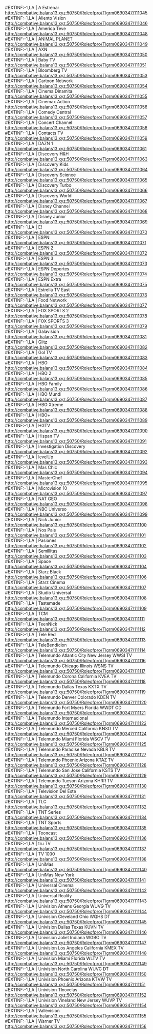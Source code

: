#EXTINF:-1,LA | A Estrenar
http://combative.balans13.xyz:50750/Roleofpro/Tlgrm0690347/111045
#EXTINF:-1,LA | Aliento Vision
http://combative.balans13.xyz:50750/Roleofpro/Tlgrm0690347/111046
#EXTINF:-1,LA | America Teve
http://combative.balans13.xyz:50750/Roleofpro/Tlgrm0690347/111048
#EXTINF:-1,LA | ANIMAL PLANET
http://combative.balans13.xyz:50750/Roleofpro/Tlgrm0690347/111049
#EXTINF:-1,LA | AXN
http://combative.balans13.xyz:50750/Roleofpro/Tlgrm0690347/111050
#EXTINF:-1,LA | Baby TV
http://combative.balans13.xyz:50750/Roleofpro/Tlgrm0690347/111051
#EXTINF:-1,LA | Bloomberg TV
http://combative.balans13.xyz:50750/Roleofpro/Tlgrm0690347/111053
#EXTINF:-1,LA | Cartoon Network
http://combative.balans13.xyz:50750/Roleofpro/Tlgrm0690347/111054
#EXTINF:-1,LA | Cinema Dinamita
http://combative.balans13.xyz:50750/Roleofpro/Tlgrm0690347/111055
#EXTINF:-1,LA | Cinemax Action
http://combative.balans13.xyz:50750/Roleofpro/Tlgrm0690347/111056
#EXTINF:-1,LA | Comedy Central
http://combative.balans13.xyz:50750/Roleofpro/Tlgrm0690347/111057
#EXTINF:-1,LA | Concert Channel
http://combative.balans13.xyz:50750/Roleofpro/Tlgrm0690347/111058
#EXTINF:-1,LA | Contacts TV
http://combative.balans13.xyz:50750/Roleofpro/Tlgrm0690347/111059
#EXTINF:-1,LA | DAZN 1
http://combative.balans13.xyz:50750/Roleofpro/Tlgrm0690347/111061
#EXTINF:-1,LA | Discovery H&H
http://combative.balans13.xyz:50750/Roleofpro/Tlgrm0690347/111063
#EXTINF:-1,LA | Discovery Kids
http://combative.balans13.xyz:50750/Roleofpro/Tlgrm0690347/111064
#EXTINF:-1,LA | Discovery Science
http://combative.balans13.xyz:50750/Roleofpro/Tlgrm0690347/111065
#EXTINF:-1,LA | Discovery Turbo
http://combative.balans13.xyz:50750/Roleofpro/Tlgrm0690347/111066
#EXTINF:-1,LA | Discovery World
http://combative.balans13.xyz:50750/Roleofpro/Tlgrm0690347/111067
#EXTINF:-1,LA | Disney Channel
http://combative.balans13.xyz:50750/Roleofpro/Tlgrm0690347/111068
#EXTINF:-1,LA | Disney Junior
http://combative.balans13.xyz:50750/Roleofpro/Tlgrm0690347/111069
#EXTINF:-1,LA | E!
http://combative.balans13.xyz:50750/Roleofpro/Tlgrm0690347/111070
#EXTINF:-1,LA | ESPN
http://combative.balans13.xyz:50750/Roleofpro/Tlgrm0690347/111071
#EXTINF:-1,LA | ESPN 2
http://combative.balans13.xyz:50750/Roleofpro/Tlgrm0690347/111072
#EXTINF:-1,LA | ESPN 3
http://combative.balans13.xyz:50750/Roleofpro/Tlgrm0690347/111073
#EXTINF:-1,LA | ESPN Deportes
http://combative.balans13.xyz:50750/Roleofpro/Tlgrm0690347/111074
#EXTINF:-1,LA | ESPN Extra
http://combative.balans13.xyz:50750/Roleofpro/Tlgrm0690347/111075
#EXTINF:-1,LA | Estrella TV East
http://combative.balans13.xyz:50750/Roleofpro/Tlgrm0690347/111076
#EXTINF:-1,LA | Food Network
http://combative.balans13.xyz:50750/Roleofpro/Tlgrm0690347/111077
#EXTINF:-1,LA | FOX SPORTS 2
http://combative.balans13.xyz:50750/Roleofpro/Tlgrm0690347/111078
#EXTINF:-1,LA | FOX SPORTS 3
http://combative.balans13.xyz:50750/Roleofpro/Tlgrm0690347/111079
#EXTINF:-1,LA | Galavision
http://combative.balans13.xyz:50750/Roleofpro/Tlgrm0690347/111081
#EXTINF:-1,LA | Glitz
http://combative.balans13.xyz:50750/Roleofpro/Tlgrm0690347/111082
#EXTINF:-1,LA | Gol TV
http://combative.balans13.xyz:50750/Roleofpro/Tlgrm0690347/111083
#EXTINF:-1,LA | HBO
http://combative.balans13.xyz:50750/Roleofpro/Tlgrm0690347/111084
#EXTINF:-1,LA | HBO 2
http://combative.balans13.xyz:50750/Roleofpro/Tlgrm0690347/111085
#EXTINF:-1,LA | HBO Family
http://combative.balans13.xyz:50750/Roleofpro/Tlgrm0690347/111086
#EXTINF:-1,LA | HBO Mundi
http://combative.balans13.xyz:50750/Roleofpro/Tlgrm0690347/111087
#EXTINF:-1,LA | HBO Xtreme
http://combative.balans13.xyz:50750/Roleofpro/Tlgrm0690347/111088
#EXTINF:-1,LA | HBO+
http://combative.balans13.xyz:50750/Roleofpro/Tlgrm0690347/111089
#EXTINF:-1,LA | HGTV
http://combative.balans13.xyz:50750/Roleofpro/Tlgrm0690347/111090
#EXTINF:-1,LA | Hispan TV
http://combative.balans13.xyz:50750/Roleofpro/Tlgrm0690347/111091
#EXTINF:-1,LA | Investigation Discovery
http://combative.balans13.xyz:50750/Roleofpro/Tlgrm0690347/111092
#EXTINF:-1,LA | levelUp
http://combative.balans13.xyz:50750/Roleofpro/Tlgrm0690347/111093
#EXTINF:-1,LA | Mas Chic
http://combative.balans13.xyz:50750/Roleofpro/Tlgrm0690347/111094
#EXTINF:-1,LA | MasterChef
http://combative.balans13.xyz:50750/Roleofpro/Tlgrm0690347/111095
#EXTINF:-1,LA | Microvision 10
http://combative.balans13.xyz:50750/Roleofpro/Tlgrm0690347/111097
#EXTINF:-1,LA | NAT GEO
http://combative.balans13.xyz:50750/Roleofpro/Tlgrm0690347/111098
#EXTINF:-1,LA | NBC Universo
http://combative.balans13.xyz:50750/Roleofpro/Tlgrm0690347/111099
#EXTINF:-1,LA | Nick Junior
http://combative.balans13.xyz:50750/Roleofpro/Tlgrm0690347/111100
#EXTINF:-1,LA | Nos Pais
http://combative.balans13.xyz:50750/Roleofpro/Tlgrm0690347/111101
#EXTINF:-1,LA | Pasiones
http://combative.balans13.xyz:50750/Roleofpro/Tlgrm0690347/111102
#EXTINF:-1,LA | Semillitas
http://combative.balans13.xyz:50750/Roleofpro/Tlgrm0690347/111103
#EXTINF:-1,LA | Space
http://combative.balans13.xyz:50750/Roleofpro/Tlgrm0690347/111104
#EXTINF:-1,LA | Starz Black
http://combative.balans13.xyz:50750/Roleofpro/Tlgrm0690347/111106
#EXTINF:-1,LA | Starz Cinema
http://combative.balans13.xyz:50750/Roleofpro/Tlgrm0690347/111107
#EXTINF:-1,LA | Studio Universal
http://combative.balans13.xyz:50750/Roleofpro/Tlgrm0690347/111108
#EXTINF:-1,LA | Tastemade
http://combative.balans13.xyz:50750/Roleofpro/Tlgrm0690347/111109
#EXTINF:-1,LA | TCM
http://combative.balans13.xyz:50750/Roleofpro/Tlgrm0690347/111111
#EXTINF:-1,LA | TeenNick
http://combative.balans13.xyz:50750/Roleofpro/Tlgrm0690347/111112
#EXTINF:-1,LA | Tele Red
http://combative.balans13.xyz:50750/Roleofpro/Tlgrm0690347/111113
#EXTINF:-1,LA | TeleBendicion
http://combative.balans13.xyz:50750/Roleofpro/Tlgrm0690347/111114
#EXTINF:-1,LA | Telemundo Atlantic City New Jersey WWSI TV
http://combative.balans13.xyz:50750/Roleofpro/Tlgrm0690347/111116
#EXTINF:-1,LA | Telemundo Chicago Illinois WSNS TV
http://combative.balans13.xyz:50750/Roleofpro/Tlgrm0690347/111117
#EXTINF:-1,LA | Telemundo Corona California KVEA TV
http://combative.balans13.xyz:50750/Roleofpro/Tlgrm0690347/111118
#EXTINF:-1,LA | Telemundo Dallas Texas KXTX TV
http://combative.balans13.xyz:50750/Roleofpro/Tlgrm0690347/111119
#EXTINF:-1,LA | Telemundo Denver Colorado KDEN TV
http://combative.balans13.xyz:50750/Roleofpro/Tlgrm0690347/111120
#EXTINF:-1,LA | Telemundo Fort Myers Florida WWDT CD
http://combative.balans13.xyz:50750/Roleofpro/Tlgrm0690347/111121
#EXTINF:-1,LA | Telemundo Internacional
http://combative.balans13.xyz:50750/Roleofpro/Tlgrm0690347/111123
#EXTINF:-1,LA | Telemundo Merced California KNSO TV
http://combative.balans13.xyz:50750/Roleofpro/Tlgrm0690347/111124
#EXTINF:-1,LA | Telemundo Miami Florida WSCV TV
http://combative.balans13.xyz:50750/Roleofpro/Tlgrm0690347/111125
#EXTINF:-1,LA | Telemundo Paradise Nevada KBLR TV
http://combative.balans13.xyz:50750/Roleofpro/Tlgrm0690347/111127
#EXTINF:-1,LA | Telemundo Phoenix Arizona KTAZ TV
http://combative.balans13.xyz:50750/Roleofpro/Tlgrm0690347/111128
#EXTINF:-1,LA | Telemundo San Jose California KSTS TV
http://combative.balans13.xyz:50750/Roleofpro/Tlgrm0690347/111129
#EXTINF:-1,LA | Telemundo Tucson Arizona KHRR TV
http://combative.balans13.xyz:50750/Roleofpro/Tlgrm0690347/111130
#EXTINF:-1,LA | Television Del Este
http://combative.balans13.xyz:50750/Roleofpro/Tlgrm0690347/111131
#EXTINF:-1,LA | TLC
http://combative.balans13.xyz:50750/Roleofpro/Tlgrm0690347/111132
#EXTINF:-1,LA | TNT Series
http://combative.balans13.xyz:50750/Roleofpro/Tlgrm0690347/111134
#EXTINF:-1,LA | TNT Sports
http://combative.balans13.xyz:50750/Roleofpro/Tlgrm0690347/111135
#EXTINF:-1,LA | Tooncast
http://combative.balans13.xyz:50750/Roleofpro/Tlgrm0690347/111136
#EXTINF:-1,LA | tru TV
http://combative.balans13.xyz:50750/Roleofpro/Tlgrm0690347/111137
#EXTINF:-1,LA | TV 1000
http://combative.balans13.xyz:50750/Roleofpro/Tlgrm0690347/111138
#EXTINF:-1,LA | UniMas
http://combative.balans13.xyz:50750/Roleofpro/Tlgrm0690347/111140
#EXTINF:-1,LA | UniMas New York
http://combative.balans13.xyz:50750/Roleofpro/Tlgrm0690347/111141
#EXTINF:-1,LA | Universal Cinema
http://combative.balans13.xyz:50750/Roleofpro/Tlgrm0690347/111142
#EXTINF:-1,LA | Universal Reality
http://combative.balans13.xyz:50750/Roleofpro/Tlgrm0690347/111143
#EXTINF:-1,LA | Univision Athens Georgia WUVG TV
http://combative.balans13.xyz:50750/Roleofpro/Tlgrm0690347/111144
#EXTINF:-1,LA | Univision Cleveland Ohio WQHS DT
http://combative.balans13.xyz:50750/Roleofpro/Tlgrm0690347/111145
#EXTINF:-1,LA | Univision Dallas Texas KUVN TV
http://combative.balans13.xyz:50750/Roleofpro/Tlgrm0690347/111146
#EXTINF:-1,LA | Univision Joliet Indiana WGBO TV
http://combative.balans13.xyz:50750/Roleofpro/Tlgrm0690347/111147
#EXTINF:-1,LA | Univision Los Angeles California KMEX TV
http://combative.balans13.xyz:50750/Roleofpro/Tlgrm0690347/111148
#EXTINF:-1,LA | Univision Miami Florida WLTV TV
http://combative.balans13.xyz:50750/Roleofpro/Tlgrm0690347/111149
#EXTINF:-1,LA | Univision North Carolina WUVC DT
http://combative.balans13.xyz:50750/Roleofpro/Tlgrm0690347/111150
#EXTINF:-1,LA | Univision Phoenix Arizona KTVW TV
http://combative.balans13.xyz:50750/Roleofpro/Tlgrm0690347/111151
#EXTINF:-1,LA | Univision Tlnovelas
http://combative.balans13.xyz:50750/Roleofpro/Tlgrm0690347/111152
#EXTINF:-1,LA | Univision Vineland New Jersey WUVP TV
http://combative.balans13.xyz:50750/Roleofpro/Tlgrm0690347/111154
#EXTINF:-1,LA | Vallevision
http://combative.balans13.xyz:50750/Roleofpro/Tlgrm0690347/111155
#EXTINF:-1,LA | Warner TV
http://combative.balans13.xyz:50750/Roleofpro/Tlgrm0690347/111156
